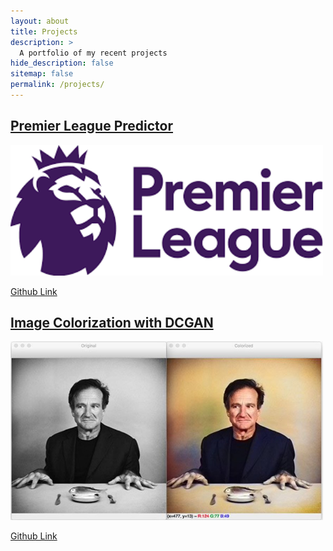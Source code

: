 ```yaml
---
layout: about
title: Projects
description: >
  A portfolio of my recent projects
hide_description: false
sitemap: false
permalink: /projects/
---
```


<!-- Project 1 -->
<!-- Name -->
## <span style="color: #2596be"> [Premier League Predictor](pl_predictor) </span>

<!-- Thumbnail -->
<!-- [![EPL_logo](../assets/img/pl_logo.png)](pl_predictor) -->
<a href="pl_predictor"><img src="../assets/img/pl_logo.png" alt="EPL_logo" width="500"/></a>

<!-- GitHub Link -->
[Github Link](https://github.com/SankalpMehani/premier_league_predictor)


<!-- Project 2 -->
<!-- Name -->
## <span style="color: #2596be"> [Image Colorization with DCGAN](image-colorization-with-dcgan) </span>

<!-- Thumbnail -->
<!-- [![Image_Colorization_Thumbnail](../assets/img/image-colorizer-thumbnail.jpg)](image-colorization-with-dcgan) -->
<a href="image-colorization-with-dcgan"><img src="../assets/img/image-colorizer-thumbnail.jpg" alt="Image_Colorization_Thumbnail" width="500"/></a>

<!-- GitHub Link -->
[Github Link](https://github.com/SankalpMehani/Image-Colorization-DCGAN)

<!-- ## Using Hydejack
* [Basics]{:.heading.flip-title} --- How to add different types of content.
* [Writing]{:.heading.flip-title} --- Producing markdown content for Hydejack.
* [Scripts]{:.heading.flip-title} --- How to include 3rd party scripts on your site.
* [Build]{:.heading.flip-title} --- How to build the static files for deployment.
* [Advanced]{:.heading.flip-title} --- Guides for more advanced tasks.
{:.related-posts.faded}

## Other
* [LICENSE]{:.heading.flip-title} --- The license of this project.
* [NOTICE]{:.heading.flip-title} --- Parts of this program are provided under separate licenses.
* [CHANGELOG]{:.heading.flip-title} --- Version history of Hydejack.
{:.related-posts.faded}

[install]: install.md
[upgrade]: upgrade.md
[config]: config.md
[basics]: basics.md
[writing]: writing.md
[scripts]: scripts.md
[build]: build.md
[advanced]: advanced.md
[LICENSE]: ../LICENSE.md
[NOTICE]: ../NOTICE.md
[CHANGELOG]: ../CHANGELOG.md -->

<!-- 
[checkout]: pl_predictor.md
[![EPL_logo](/assets/img/pl_logo.png)]: pl_predictor -->
